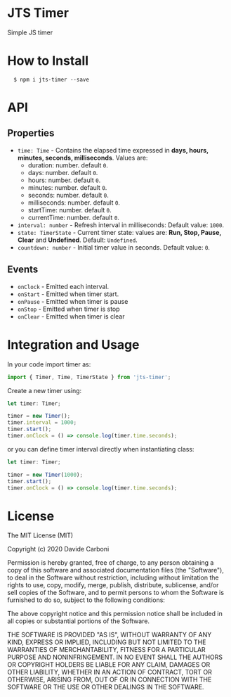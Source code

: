 # JTS Timer

Simple JS timer

# How to Install
```
  $ npm i jts-timer --save
```

# API

## Properties

- `time: Time` - Contains the elapsed time expressed in **days, hours, minutes, seconds, milliseconds**. Values are:
  - duration: number. default `0`.
  - days: number. default `0`.
  - hours: number. default `0`.
  - minutes: number. default `0`.
  - seconds: number. default `0`.
  - milliseconds: number. default `0`.
  - startTime: number. default `0`.
  - currentTime: number. default `0`.
- `interval: number` - Refresh interval in milliseconds: Default value: `1000`.
- `state: TimerState` - Current timer state: values are: **Run, Stop, Pause, Clear** and **Undefined**. Default: `Undefined`.
- `countdown: number` - Initial timer value in seconds. Default value: `0`.

## Events

- `onClock` - Emitted each interval.
- `onStart` - Emitted when timer start.
- `onPause` - Emitted when timer is pause
- `onStop` - Emitted when timer is stop
- `onClear` - Emitted when timer is clear

# Integration and Usage
In your code import timer as:

```typescript
import { Timer, Time, TimerState } from 'jts-timer';
```

Create a new timer using:

```typescript
let timer: Timer;

timer = new Timer();
timer.interval = 1000;
timer.start();
timer.onClock = () => console.log(timer.time.seconds);
```

or you can define timer interval directly when instantiating class:

```typescript
let timer: Timer;

timer = new Timer(1000);
timer.start();
timer.onClock = () => console.log(timer.time.seconds);
```

# License

The MIT License (MIT)

Copyright (c) 2020 Davide Carboni

Permission is hereby granted, free of charge, to any person obtaining a copy of this software and associated documentation files (the "Software"), to deal in the Software without restriction, including without limitation the rights to use, copy, modify, merge, publish, distribute, sublicense, and/or sell copies of the Software, and to permit persons to whom the Software is furnished to do so, subject to the following conditions:

The above copyright notice and this permission notice shall be included in all copies or substantial portions of the Software.

THE SOFTWARE IS PROVIDED "AS IS", WITHOUT WARRANTY OF ANY KIND, EXPRESS OR IMPLIED, INCLUDING BUT NOT LIMITED TO THE WARRANTIES OF MERCHANTABILITY, FITNESS FOR A PARTICULAR PURPOSE AND NONINFRINGEMENT. IN NO EVENT SHALL THE AUTHORS OR COPYRIGHT HOLDERS BE LIABLE FOR ANY CLAIM, DAMAGES OR OTHER LIABILITY, WHETHER IN AN ACTION OF CONTRACT, TORT OR OTHERWISE, ARISING FROM, OUT OF OR IN CONNECTION WITH THE SOFTWARE OR THE USE OR OTHER DEALINGS IN THE SOFTWARE.